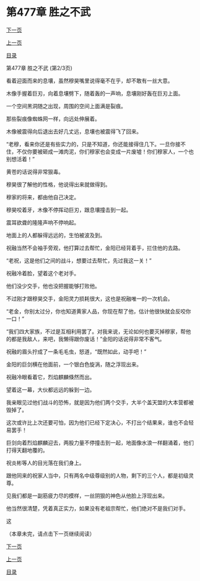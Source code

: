 <h1>第477章    胜之不武</h1>
            <div><p><a href="./1430_%E7%AC%AC477%E7%AB%A0_%E8%83%9C%E4%B9%8B%E4%B8%8D%E6%AD%A6.md">下一页</a></p><p><a href="./1428_%E7%AC%AC477%E7%AB%A0_%E8%83%9C%E4%B9%8B%E4%B8%8D%E6%AD%A6.md">上一页</a></p><p><a href="../">目录</a></p></div>
            <div><p>第477章    胜之不武 (第2/3页)</p><p>看着迎面而来的息壤，虽然穆昊嘴里说得毫不在乎，却不敢有一丝大意。</p><p>木像手握着巨刃，向着息壤劈下，随着轰的一声响，息壤刚好轰在巨刃上面。</p><p>一个空间黑洞随之出现，周围的空间上面满是裂痕。</p><p>那些裂痕像蜘蛛网一样，向远处伸展着。</p><p>木像被震得向后退出去好几丈远，息壤也被震得飞了回来。</p><p>“老穆，看来你还是有些实力的，只是不知道，你还能接得住几下。一旦你接不住，不仅你要被砸成一滩肉泥，你们穆家也会变成一片废墟！你们穆家人，一个也别想活着！”</p><p>黄苍的话说得非常狠毒。</p><p>穆昊很了解他的性格，他说得出来就做得到。</p><p>穆家的将来，都由他自己决定。</p><p>穆昊咬着牙，木像不停挥动巨刃，跟息壤撞击到一起。</p><p>震耳欲聋的隆隆声响不停响起。</p><p>地面上的人都躲得远远的，生怕被波及到。</p><p>祝融当然不会袖手旁观，他打算过去帮忙，金阳已经背着手，拦住他的去路。</p><p>“老祝，这是他们之间的战斗，想要过去帮忙，先过我这一关！”</p><p>祝融冷着脸，望着这个老对手。</p><p>他们没少交手，他也没把握能够打败他。</p><p>不过刚才跟穆昊交手，金阳灵力损耗很大，这也是祝融唯一的一次机会。</p><p>“老金，你别太过分，你也知道黄家人品，你现在帮了他，估计他很快就会反咬你一口！”</p><p>“我们四大家族，不过是互相利用罢了。对我来说，无论如何也要灭掉穆家，帮他的都是我敌人，来吧，我懒得跟你废话！”金阳的话说得非常不客气。</p><p>祝融的眉头拧成了一条毛毛虫，怒道，“既然如此，动手吧！”</p><p>金阳的巨剑横在他面前，一个银白色旋涡，随之浮现出来。</p><p>祝融冷眼看着它，烈焰麒麟倏然而出。</p><p>望着这一幕，大伙都远远的躲到一边。</p><p>我亲眼见过他们战斗的恐怖，就是因为他们两个交手，大半个盖天盟的大本营都被毁掉了。</p><p>这次或许比上次还要可怕，因为他们已经下定决心，不打出个结果来，谁也不会轻易罢手！</p><p>巨剑向着烈焰麒麟迎去，两股力量不停撞击到一起，地面像水浪一样翻涌着，他们打得天翻地覆的。</p><p>祝炎彬等人的目光落在我们身上。</p><p>跟他同来的祝家人当中，只有两名中级尊级别的人物，剩下的三个人，都是初级灵尊。</p><p>见我们都是一副筋疲力尽的模样，一丝阴狠的神色从他脸上浮现出来。</p><p>他当然很清楚，凭着真正实力，如果没有老祖宗帮忙，他们绝对不是我们对手。</p><p>这</p><p>（本章未完，请点击下一页继续阅读）</p></div>
            <div><p><a href="./1430_%E7%AC%AC477%E7%AB%A0_%E8%83%9C%E4%B9%8B%E4%B8%8D%E6%AD%A6.md">下一页</a></p><p><a href="./1428_%E7%AC%AC477%E7%AB%A0_%E8%83%9C%E4%B9%8B%E4%B8%8D%E6%AD%A6.md">上一页</a></p><p><a href="../">目录</a></p></div>